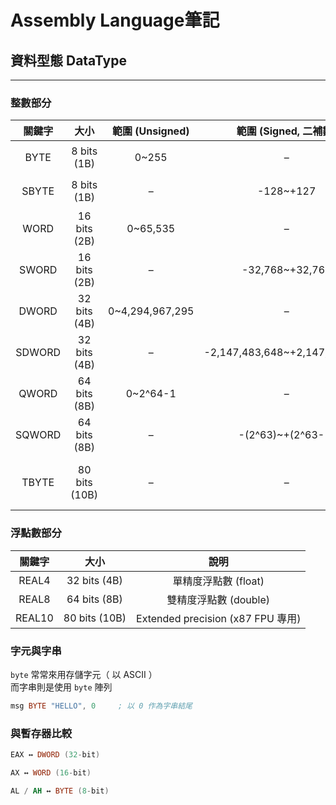 # **Assembly Language筆記**  
## 資料型態 DataType  

---

### 整數部分  

| 關鍵字 |     大小      | 範圍 (Unsigned) |     範圍 (Signed, 二補數)     |              說明              |
|:------:|:-------------:|:---------------:|:-----------------------------:|:------------------------------:|
|  BYTE  |  8 bits (1B)  |      0~255      |               –               |          無號 8 位元           |
| SBYTE  |  8 bits (1B)  |        –        |           -128~+127           |          有號 8 位元           |
|  WORD  | 16 bits (2B)  |    0~65,535     |               –               |          無號 16 位元          |
| SWORD  | 16 bits (2B)  |        –        |        -32,768~+32,767        |          有號 16 位元          |
| DWORD  | 32 bits (4B)  | 0~4,294,967,295 |               –               |          無號 32 位元          |
| SDWORD | 32 bits (4B)  |        –        | -2,147,483,648~+2,147,483,647 |          有號 32 位元          |
| QWORD  | 64 bits (8B)  |    0~2^64-1     |               –               |          無號 64 位元          |
| SQWORD | 64 bits (8B)  |        –        |       -(2^63)~+(2^63-1)       |          有號 64 位元          |
| TBYTE  | 80 bits (10B) |        –        |               –               | Extended integer / FPU special |

### 浮點數部分  

| 關鍵字 |     大小      |               說明                |
|:------:|:-------------:|:---------------------------------:|
| REAL4  | 32 bits (4B)  |       單精度浮點數 (float)        |
| REAL8  | 64 bits (8B)  |       雙精度浮點數 (double)       |
| REAL10 | 80 bits (10B) | Extended precision (x87 FPU 專用) |

### 字元與字串  

`byte` 常常來用存儲字元（ 以 ASCII ）  
而字串則是使用 `byte` 陣列  

```asm
msg BYTE "HELLO", 0     ; 以 0 作為字串結尾
```

### 與暫存器比較  

```asm
EAX ↔ DWORD (32-bit)

AX ↔ WORD (16-bit)

AL / AH ↔ BYTE (8-bit)
```
